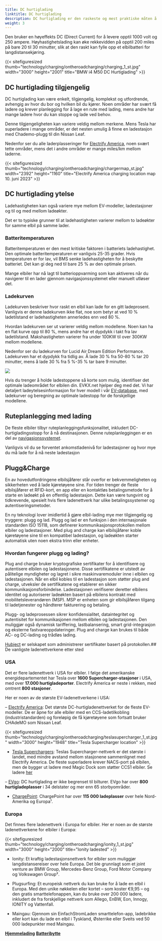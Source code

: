 ```yaml
---
title: DC hurtiglading
linktitle: DC hurtiglading
description: DC hurtiglading er den raskeste og mest praktiske måten å lade en elbil på veien.
weight: 3
---
```

<!-- markdownlint-disable MD033 -->

Den bruker en høyeffekts DC (Direct Current) for å levere opptil 1000 volt og 250 ampere. Høyhastighetslading kan øke rekkevidden på opptil 200 miles på bare 20 til 30 minutter, slik at den raskt kan fylle opp et elbilbatteri for langdistansekjøring.

{{< sitefiguresized thumb="technology/charging/ontheroadcharging/charging_1_st.jpg" width="3000" height="2001" title="BMW i4 M50 DC Hurtiglading" >}}

## DC hurtiglading tilgjengelig

DC hurtiglading kan være enkelt, tilgjengelig, komplekst og utfordrende, avhengig av hvor du bor og hvilken bil du kjører. Noen områder har svært få ladere og krever planlegging for å lage en rute med lading, mens andre har mange ladere hvor du kan stoppe og lade ved behov.

Denne tilgjengeligheten kan variere veldig mellom merkene. Mens Tesla har superladere i mange områder, er det nesten umulig å finne en ladestasjon med Chademo-plugg til din Nissan Leaf.

Nedenfor ser du alle laderplasseringer for [Electrify America](https://www.electrifyamerica.com/locate-charger/), noen svært tette områder, mens det i andre områder er mange miles/km mellom laderne.

{{< sitefiguresized thumb="technology/charging/ontheroadcharging/chargermap_st.jpg" width="2392" height="1160" title="Electrify America charging location map 10. juni 2023" >}}

## DC hurtiglading ytelse

Ladehastigheten kan også variere mye mellom EV-modeller, ladestasjoner og til og med mellom ladeøkter.

Det er to typiske grunner til at ladehastigheten varierer mellom to ladeøkter for samme elbil på samme lader.

### Batteritemperaturen

Batteritemperaturen er den mest kritiske faktoren i batteriets ladehastighet. Den optimale batteritemperaturen er vanligvis 25-35 grader. Hvis temperaturen er for lav, vil BMS senke ladehastigheten for å beskytte batteriet. Det kan gi deg ned til bare 25 % av den optimale prisen.

Mange elbiler har nå lagt til batterioppvarming som kan aktiveres når du navigerer til en lader gjennom navigasjonssystemet eller manuelt utløser det.

### Ladekurven

Ladekurven beskriver hvor raskt en elbil kan lade for en gitt ladeprosent. Vanligvis er denne ladekurven ikke flat, noe som betyr at ved 10 % ladetilstand er ladehastigheten annerledes enn ved 80 %.

Hvordan ladekurven ser ut varierer veldig mellom modellene. Noen kan ha en flat kurve opp til 80 %, mens andre har et dypdykk i takt fra lav ladetilstand. Makshastigheten varierer fra under 100KW til over 300KW mellom modellene.

Nedenfor ser du ladekurven for Lucid Air Dream Edition Performance. Ladekurven har et dypdykk fra tidlig av. Å lade 30 % fra 50-80 % tar 20 minutter, mens å lade 30 % fra 5 %-35 % tar bare 9 minutter.

<img src="/images/models/lucid/air/air_dream_edition_performance/chargingcurve.svg" class="img-fluid">



Hvis du trenger å holde ladestoppene så korte som mulig, identifiser det optimale ladeområdet for elbilen din. EVKX.net hjelper deg med det. Vi har detaljert ladeytelsesinformasjon for hver modell i vår [EV-database](/evsearch/), med ladekurver og beregning av optimale ladestopp for de forskjellige modellene.
## Ruteplanlegging med lading

De fleste elbiler tilbyr ruteplanleggingsfunksjonalitet, inkludert DC-hurtigladingsstopp for å nå destinasjonen. Denne ruteplanleggingen er en del av [navigasjonssystemet](../../infotainment/navigation/).

Vanligvis vil du se forventet ankomstladenivå for ladestasjoner og hvor mye du må lade for å nå neste ladestasjon

## Plugg&Charge

En av hovedutfordringene elbilsjåfører står overfor er bekvemmeligheten og sikkerheten ved å lade kjøretøyene sine. For tiden trenger de fleste elbilsjåfører et RFID-kort, en app eller en kontaktløs betalingsmetode for å starte en ladeøkt på en offentlig ladestasjon. Dette kan være tungvint og tidkrevende, spesielt hvis flere ladenettverk har ulike betalingssystemer og autentiseringsmetoder.

En ny teknologi lover imidlertid å gjøre elbil-lading mye mer tilgjengelig og tryggere: plugg og lad. Plugg og lad er en funksjon i den internasjonale standarden ISO 15118, som definerer kommunikasjonsprotokollen mellom elbiler og ladestasjoner. Med plug and charge kan elbilsjåfører koble kjøretøyene sine til en kompatibel ladestasjon, og ladeøkten starter automatisk uten noen ekstra trinn eller enheter.

### Hvordan fungerer plugg og lading?

Plug and charge bruker kryptografiske sertifikater for å identifisere og autentisere elbilen og ladestasjonene. Disse sertifikatene er utstedt av pålitelige myndigheter og lagret i sikre maskinvaremoduler inne i elbilen og ladestasjonen. Når en elbil kobles til en ladestasjon som støtter plug and charge, utveksler de sertifikatene og etablerer en sikker kommunikasjonsforbindelse. Ladestasjonen verifiserer deretter elbilens identitet og autoriserer ladeøkten basert på elbilens kontrakt med mobilitetsleverandøren (MSP). MSP er enheten som gir elbilsjåføren tilgang til ladetjenester og håndterer fakturering og betaling.

Plugg- og ladeprosessen sikrer konfidensialitet, dataintegritet og autentisitet for kommunikasjonen mellom elbilen og ladestasjonen. Den muliggjør også dynamisk tariffering, lastbalansering, smart grid-integrasjon og eksterne fastvareoppdateringer. Plug and charge kan brukes til både AC- og DC-lading og trådløs lading.

[Hubject](https://www.hubject.com/) er selskapet som administrerer sertifikater basert på protokollen.## De vanligste ladenettverkene etter sted

### USA

Det er flere ladenettverk i USA for elbiler. I følge det amerikanske energidepartementet har Tesla over **1600 Supercharger-stasjoner** i USA, med over **17.000 hurtigladeporter**. Electrify America er neste i rekken, med omtrent **800 stasjoner**.

Her er noen av de største EV-ladenettverkene i USA:

– [Electrify America](https://www.electrifyamerica.com/): Det største DC-hurtigladenettverket for de fleste EV-modeller. De er åpne for alle elbiler med en CCS-ladetilkobling (industristandarden) og foreløpig de få kjøretøyene som fortsatt bruker CHAdeMO som Nissan Leaf.

{{< sitefiguresized thumb="technology/charging/ontheroadcharging/teslasupercharger_1_st.jpg" width="3000" height="1948" title="Tesla Supercharger location" >}}

- [Tesla Superchargers](https://www.tesla.com/findus/list/superchargers/United+States): Teslas Supercharger-nettverk er det største i landet, med mindre avstand mellom stasjonene sammenlignet med Electrify America. De fleste superladere krever NACS-port på elbilen, men de bygger ut ladere med Magic Dock som støtter CCS1 elbiler. Se ladere [her](https://www.tesla.com/findus?v=2&bounds=60.61822541172234%2C-37.567384000000004%2C18.24809425121173%2C-150.406party=zoom7&filtersparty=1350.06)

– [EVgo](https://www.evgo.com/): DC hurtiglading er ikke begrenset til bilturer. EVgo har over **800 hurtigladeplasser** i 34 delstater og mer enn 65 storbyområder.

- [ChargePoint](https://driver.chargepoint.com/mapCenter/37.26709110057841/-121.95591497824141/18): ChargePoint har over **115 000 ladeplasser** over hele Nord-Amerika og Europa¹.


### Europa

Det finnes flere ladenettverk i Europa for elbiler. Her er noen av de største ladenettverkene for elbiler i Europa:

{{< sitefiguresized thumb="technology/charging/ontheroadcharging/ionity_1_st.jpg" width="3000" height="2000" title="Ionity ladested" >}}

- Ionity: Et kraftig ladestasjonsnettverk for elbiler som muliggjør langdistansereiser over hele Europa. Det ble grunnlagt som et joint venture av BMW Group, Mercedes-Benz Group, Ford Motor Company og Volkswagen Group².

- Plugsurfing: Et europeisk nettverk du kan bruke for å lade en elbil i Europa. Med den unike nøkkelen eller kortet – som koster €9,95 – og den gratis smarttelefonappen, kan du bruke over 200 000 ladere, inkludert de fra forskjellige nettverk som Allego, EnBW, Eon, Innogy, IONITY og Vattenfall.

- Maingau: Gjennom sin EinfachStromLaden smarttelefon-app, ladebrikke eller kort kan du lade en elbil i Tyskland, Østerrike eller Sveits ved 50 000 ladepunkter med Maingau.

<div class="mt-3 mb-3">
    <a href="../homecharging/" class="text-decoration-none text-black"><strong><i class="bi-arrow-left"></i> Hjemmelading</strong></a>
    <a href="../batteryswap/" class="text-decoration-none text-black float-end"><strong>Batteribytte <i class="bi-arrow-right"></i></strong></a>
</div>
